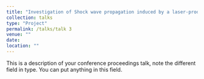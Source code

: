 ```yaml
---
title: "Investigation of Shock wave propagation induced by a laser-produced plasmas in supercritical fluids"
collection: talks
type: "Project"
permalink: /talks/talk 3
venue: ""
date: 
location: ""
---
```


This is a description of your conference proceedings talk, note the different field in type. You can put anything in this field.

